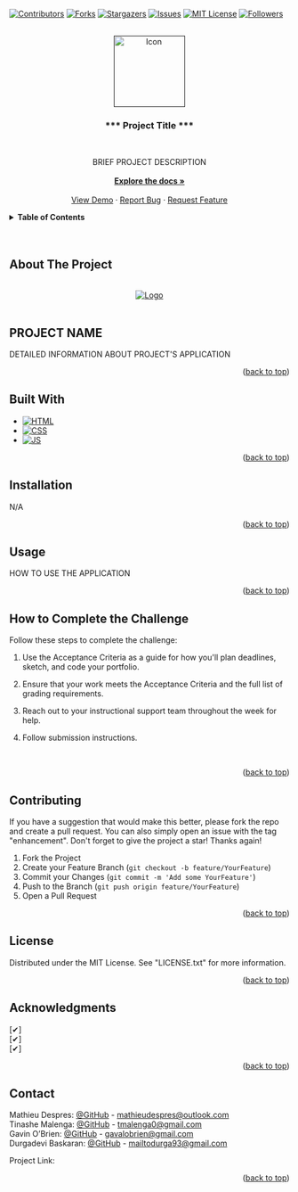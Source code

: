 <a name="readme-top"></a>

[![Contributors][contributors-shield]][contributors-url]
[![Forks][forks-shield]][forks-url]
[![Stargazers][stars-shield]][stars-url]
[![Issues][issues-shield]][issues-url]
[![MIT License][license-shield]][license-url]
[![Followers][followers-shield]][followers-url]

<!-- PROJECT LOGO -->

<br />
<div align="center">
  <a href="">
    <img src="" alt="Icon" width="128" height="128">
  </a>

<br>

<h3 align="center"><b>*** Project Title ***</b></h3>

<br>

  <p align="center">
    BRIEF PROJECT DESCRIPTION
    <br></br>
    <a href=""><strong>Explore the docs »</strong></a>
    <br />
    <br />
    <a href="">View Demo</a>
    ·
    <a href="">Report Bug</a>
    ·
    <a href="">Request Feature</a>
  </p>
</div>

<!-- TABLE OF CONTENTS -->

<details>
      <summary><b>Table of Contents</b></summary>
    <ol><br>
      <li><a href="#about-the-project">About The Project</a></li>
      <li><a href="#built-with">Built With</a></li>
      <li><a href="#installation">Installation</a></li>
      <li><a href="#usage">Usage</a></li>
      <li><a href="#roadmap">How to Complete the Challenge</a></li>
      <li><a href="#contributing">Contributing</a></li>
      <li><a href="#license">License</a></li>
      <li><a href="#acknowledgments">Acknowledgments</a></li>
      <li><a href="#contact">Contact</a></li>
    </ol>
</details>
<br></br>

<!-- ABOUT THE PROJECT -->

## About The Project

<br>

<div align="center">
  <a href="">
    <img src="" alt="Logo">
  </a>
  </div><br>



<h2><b>PROJECT NAME</b></h2>

DETAILED INFORMATION ABOUT PROJECT'S APPLICATION


<p align="right">(<a href="#readme-top">back to top</a>)</p>

<!-- FRAMEWORKS AND/OR LIBRARIES USED -->

## Built With

* [![HTML][HTML.com]][HTML-url]
* [![CSS][Css.com]][Css-url]
* [![JS][js.com]][JS-url]

<p align="right">(<a href="#readme-top">back to top</a>)</p>

<!-- GETTING STARTED -->

## Installation

N/A

<p align="right">(<a href="#readme-top">back to top</a>)</p>

<!-- USAGE EXAMPLES -->

## Usage

HOW TO USE THE APPLICATION

<p align="right">(<a href="#readme-top">back to top</a>)</p>

<!-- COMPLETE THE CHALLENGE -->

## How to Complete the Challenge

Follow these steps to complete the challenge:

1. Use the Acceptance Criteria as a guide for how you'll plan deadlines, sketch, and code your portfolio.

2. Ensure that your work meets the Acceptance Criteria and the full list of grading requirements.

3. Reach out to your instructional support team throughout the week for help.

4. Follow submission instructions.

<br>

<p align="right">(<a href="#readme-top">back to top</a>)</p>

<!-- CONTRIBUTING -->

## Contributing

If you have a suggestion that would make this better, please fork the repo and create a pull request. You can also simply open an issue with the tag "enhancement".
Don't forget to give the project a star! Thanks again!

1. Fork the Project
2. Create your Feature Branch (`git checkout -b feature/YourFeature`)
3. Commit your Changes (`git commit -m 'Add some YourFeature'`)
4. Push to the Branch (`git push origin feature/YourFeature`)
5. Open a Pull Request

<p align="right">(<a href="#readme-top">back to top</a>)</p>

<!-- LICENSE -->

## License

Distributed under the MIT License. See "LICENSE.txt" for more information.

<p align="right">(<a href="#readme-top">back to top</a>)</p>

<!-- ACKNOWLEDGMENTS -->

## Acknowledgments

[&#10004;]&nbsp;<br>
[&#10004;]&nbsp;<br>
[&#10004;]&nbsp;<br>

<p align="right">(<a href="#readme-top">back to top</a>)</p>

<!-- CONTACT -->

## Contact

Mathieu Despres: [@GitHub](https://github.com/Mathieu-Despres) - mathieudespres@outlook.com<br>
Tinashe Malenga: [@GitHub](https://github.com/tmalenga) - tmalenga0@gmail.com<br>
Gavin O’Brien: [@GitHub](https://github.com/Gavobro) - gavalobrien@gmail.com<br>
Durgadevi Baskaran: [@GitHub](https://github.com/Durgavino) - mailtodurga93@gmail.com<br>
 

Project Link: []()

<p align="right">(<a href="#readme-top">back to top</a>)</p>

<!-- MARKDOWN LINKS & IMAGES -->

<!-- https://www.markdownguide.org/basic-syntax/#reference-style-links -->
[contributors-shield]: https://img.shields.io/github/contributors/Mathieu-Despres/courses-challenge-module-1?color=Green&style=for-the-badge
[contributors-url]: https://github.com/Mathieu-Despres/courses-challenge-module-1/graphs/contributors
[forks-shield]: https://img.shields.io/github/forks/Mathieu-Despres/courses-challenge-module-1?style=for-the-badge
[forks-url]: https://github.com/Mathieu-Despres/courses-challenge-module-1/network/members
[stars-shield]: https://img.shields.io/github/stars/Mathieu-Despres/courses-challenge-module-1?color=Green&style=for-the-badge
[stars-url]: https://github.com/Mathieu-Despres/courses-challenge-module-1/stargazers
[issues-shield]: https://img.shields.io/github/issues/Mathieu-Despres/courses-challenge-module-1.svg?style=for-the-badge
[issues-url]: https://github.com/Mathieu-Despres/courses-challenge-module-1/issues
[license-shield]: https://img.shields.io/github/license/Mathieu-Despres/courses-challenge-module-1.svg?style=for-the-badge
[license-url]: https://github.com/Mathieu-Despres/courses-challenge-module-1/blob/main/LICENSE
[followers-shield]: https://img.shields.io/github/followers/Mathieu-Despres?style=for-the-badge
[followers-url]: https://linkedin.com/in/linkedin_username
[product-screenshot]: ./Develop/images/screenshot.jpeg
[Next.js]: https://img.shields.io/badge/next.js-000000?style=for-the-badge&logo=nextdotjs&logoColor=white
[Next-url]: https://nextjs.org/
[React.js]: https://img.shields.io/badge/React-20232A?style=for-the-badge&logo=react&logoColor=61DAFB
[React-url]: https://reactjs.org/
[Vue.js]: https://img.shields.io/badge/Vue.js-35495E?style=for-the-badge&logo=vuedotjs&logoColor=4FC08D
[Vue-url]: https://vuejs.org/
[Angular.io]: https://img.shields.io/badge/Angular-DD0031?style=for-the-badge&logo=angular&logoColor=white
[Angular-url]: https://angular.io/
[Svelte.dev]: https://img.shields.io/badge/Svelte-4A4A55?style=for-the-badge&logo=svelte&logoColor=FF3E00
[Svelte-url]: https://svelte.dev/
[Laravel.com]: https://img.shields.io/badge/Laravel-FF2D20?style=for-the-badge&logo=laravel&logoColor=white
[Laravel-url]: https://laravel.com
[Bootstrap.com]: https://img.shields.io/badge/Bootstrap-563D7C?style=for-the-badge&logo=bootstrap&logoColor=white
[Bootstrap-url]: https://getbootstrap.com
[JQuery.com]: https://img.shields.io/badge/jQuery-0769AD?style=for-the-badge&logo=jquery&logoColor=white
[JQuery-url]: https://jquery.com 
[CSS.com]: https://raw.githubusercontent.com/Mathieu-Despres/courses-challenge-module-1/fb01f6d47c8a56871d880d512e10b5e5ae676ca5/images/CSS-Cascading%20Style%20Sheets-blue.svg
[CSS-url]: https://www.w3schools.com/css/default.asp
[HTML.com]: https://raw.githubusercontent.com/Mathieu-Despres/courses-challenge-module-1/fb01f6d47c8a56871d880d512e10b5e5ae676ca5/images/HTML-HyperText%20Markup%20Language-orange.svg
[HTML-url]: https://www.w3schools.com/html/default.asp
[JS.com]: https://img.shields.io/badge/JS-JavaScript-yellow
[JS-url]: https://www.w3schools.com/js/default.asp
[PHP.com]: https://img.shields.io/badge/PHP-PHP%3A%20Hypertext%20Preprocessor-blue
[PHP-url]: https://www.w3schools.com/php/default.asp